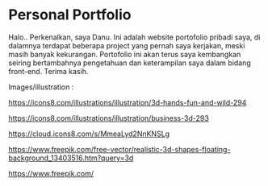 # Personal Portfolio 

Halo.. Perkenalkan, saya Danu. Ini adalah website portofolio pribadi saya, di dalamnya terdapat beberapa project yang pernah saya kerjakan, meski masih banyak kekurangan. Portofolio ini akan terus saya kembangkan seiring bertambahnya pengetahuan dan keterampilan saya dalam bidang front-end. Terima kasih.

Images/illustration :

https://icons8.com/illustrations/illustration/3d-hands-fun-and-wild-294

https://icons8.com/illustrations/illustration/business-3d-293

https://cloud.icons8.com/s/MmeaLyd2NnKNSLg

https://www.freepik.com/free-vector/realistic-3d-shapes-floating-background_13403516.htm?query=3d

https://www.freepik.com/
